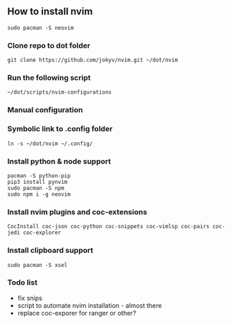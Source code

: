 ## How to install nvim

```
sudo pacman -S neovim
```
### Clone repo to dot folder
```
git clone https://github.com/jokyv/nvim.git ~/dot/nvim
```
### Run the following script
```
~/dot/scripts/nvim-configurations
```
### Manual configuration
### Symbolic link to .config folder
```
ln -s ~/dot/nvim ~/.config/
```
### Install python & node support
```
pacman -S python-pip	
pip3 install pynvim 
sudo pacman -S npm
sudo npm i -g neovim
```
### Install nvim plugins and coc-extensions
```
CocInstall coc-json coc-python coc-snippets coc-vimlsp coc-pairs coc-jedi coc-explorer
```
### Install clipboard support
```
sudo pacman -S xsel
```

### Todo list
- fix snips
- script to automate nvim installation - almost there
- replace coc-exporer for ranger or other?
